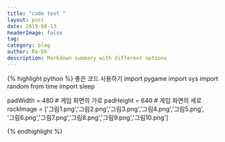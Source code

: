 ```yaml
---
title: "code test "
layout: post
date: 2019-08-13
headerImage: false
tag:
category: blog
author: Ra-Eh
description: Markdown summary with different options
---
```


{% highlight python %}
좋은 코드 사용하기
import pygame
import sys
import random
from time import sleep

padWidth = 480  # 게임 화면의 가로
padHeight = 640 # 게임 화면의 세로
rockImage = ['그림1.png','그림2.png','그림3.png','그림4.png','그림5.png',\
             '그림6.png','그림7.png','그림8.png','그림9.png','그림10.png']

{% endhighlight %}
